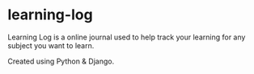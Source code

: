 # learning-log
Learning Log is a online journal used to help track your learning for any subject you want to learn.

Created using Python & Django.

